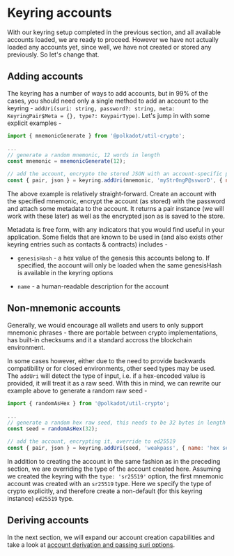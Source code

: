 # Keyring accounts

With our keyring setup completed in the previous section, and all available accounts loaded, we are ready to proceed. However we have not actually loaded any accounts yet, since well, we have not created or stored any previously. So let's change that.

## Adding accounts

The keyring has a number of ways to add accounts, but in 99% of the cases, you should need only a single method to add an account to the keyring - `addUri(suri: string, password?: string, meta: KeyringPair$Meta = {}, type?: KeypairType)`. Let's jump in with some explicit examples -

```js
import { mnemonicGenerate } from '@polkadot/util-crypto';

...
// generate a random mnemonic, 12 words in length
const mnemonic = mnemonicGenerate(12);

// add the account, encrypto the stored JSON with an account-specific password
const { pair, json } = keyring.addUri(mnemonic, 'myStr0ngP@ssworD', { name: 'mnemonic acc' });
```

The above example is relatively straight-forward. Create an account with the specified mnemonic, encrypt the account (as stored) with the password and attach some metadata to the account. It returns a pair instance (we will work with these later) as well as the encrypted json as is saved to the store.

Metadata is free form, with any indicators that you would find useful in your application. Some fields that are known to be used in (and also exists other keyring entries such as contacts & contracts) includes -

- `genesisHash` - a hex value of the genesis this accounts belong to. If specified, the account will only be loaded when the same genesisHash is available in the keyring options

- `name` - a human-readable description for the account

## Non-mnemonic accounts

Generally, we would encourage all wallets and users to only support mnemonic phrases - there are portable between crypto implementations, has built-in checksums and it a standard accross the blockchain environment.

In some cases however, either due to the need to provide backwards compatibility or for closed environments, other seed types may be used. The `addUri` will detect the type of input, i.e. if a hex-encoded value is provided, it will treat it as a raw seed. With this in mind, we can rewrite our example above to generate a random raw seed -

```js
import { randomAsHex } from '@polkadot/util-crypto';

...
// generate a random hex raw seed, this needs to be 32 bytes in length
const seed = randomAsHex(32);

// add the account, encrypting it, override to ed25519
const { pair, json } = keyring.addUri(seed, 'weakpass', { name: 'hex seed acc' }, 'ed25519');
```

In addition to creating the account in the same fashion as in the preceding section, we are overriding the type of the account created here. Assuming we created the keyring with the `type: 'sr25519'` option, the first mnemonic account was created with an `sr25519` type. Here we specify the type of crypto explicitly, and therefore create a non-default (for this keyring instance) `ed25519` type.

## Deriving accounts

In the next section, we will expand our account creation capabilities and take a look at [account derivation and passing suri options](keyring.derivation.md).
